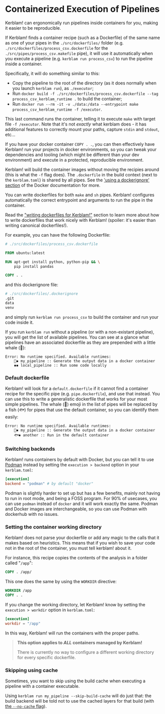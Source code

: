 # Containerized Execution of Pipelines
Kerblam! can ergonomically run pipelines inside containers for you, making it
easier to be reproducible.

If Kerblam! finds a container recipe (such as a Dockerfile) of the same name
as one of your pipes in the `./src/dockerfiles/` folder
(e.g. `./src/dockerfiles/process_csv.dockerfile` for the `./src/pipes/process_csv.makefile` pipe),
it will use it automatically when you execute a pipeline (e.g. `kerblam run process_csv`)
to run the pipeline inside a container.

Specifically, it will do something similar to this:
- Copy the pipeline to the root of the directory (as it does normally when you
  launch `kerblam run`), as `./executor`;
- Run `docker build -f ./src/dockerfiles/process_csv.dockerfile --tag process_csv_kerblam_runtime .` to build the container;
- Run `docker run --rm -it -v ./data:/data --entrypoint make process_csv_kerblam_runtime -f /executor`.

This last command runs the container, telling it to execute `make` with
target file `-f /executor`.
Note that it's not *exactly* what kerblam does - it has additional features
to correctly mount your paths, capture `stdin` and `stdout`, etc...

If you have your docker container `COPY . .`, you can then effectively have
Kerblam! run your projects in docker environments, so you can tweak your
dependencies and tooling (which might be different than your dev environment)
and execute in a protected, reproducible environment.

Kerblam! will build the container images without moving the recipies around
(this is what the `-f` flag does).
The `.dockerfile` in the build context (next to the `kerblam.toml`) is shared
by all pipes.
See the ['using a dockerignore' section](https://docs.docker.com/engine/reference/commandline/build/#use-a-dockerignore-file)
of the Docker documentation for more.
 
You can write dockerfiles for both `make` and `sh` pipes.
Kerblam! configures automatically the correct entrypoint and arguments to run
the pipe in the container.

Read the ["writing dockerfiles for Kerblam!"](dockerfiles.html) section to learn
more about how to write dockerfiles that work nicely with Kerblam! (spoiler: it's
easier than writing canonical dockerfiles!).

For example, you can have the following Dockerfile:
```dockerfile
# ./src/dockerfiles/process_csv.dockerfile

FROM ubuntu:latest

RUN apt-get install python, python-pip && \
    pip install pandas

COPY . .
```
and this dockerignore file:
```dockerfile
# ./src/dockerfiles/.dockerignore
.git
data
venv
```
and simply run `kerblam run process_csv` to build the container and run
your code inside it.

If you run `kerblam run` without a pipeline (or with a non-existant pipeline), you
will get the list of available pipelines.
You can see at a glance what pipelines have an associated dockerfile as they
are prepended with a little whale (🐋):
```
Error: No runtime specified. Available runtimes:
    🐋◾ my_pipeline :: Generate the output data in a docker container
    ◾◾ local_pipeline :: Run some code locally
```

### Default dockerfile
Kerblam! will look for a `default.dockerfile` if it cannot find a container
recipe for the specific pipe (e.g. `pipe.dockerfile`), and use that instead.
You can use this to write a generalistic dockerfile that works for your
most simple pipelines.
The whale (🐋) emoji in the list of pipes will be replaced by a fish (🐟) for
pipes that use the default container, so you can identify them easily:
```
Error: No runtime specified. Available runtimes:
    🐋◾ my_pipeline :: Generate the output data in a docker container
    🐟◾ another :: Run in the default container
```

### Switching backends
Kerblam! runs containers by default with Docker, but you can tell it to use
[Podman](https://podman.io/) instead by setting the `execution > backend`
option in your `kerblam.toml`:
```toml
[execution]
backend = "podman" # by default "docker"
```

Podman is slightly harder to set up but has a few benefits, mainly not having
to run in root mode, and being a FOSS program.
For 90% of usecases, you can use `podman` instead of `docker` and it will 
work exactly the same.
Podman and Docker images are interchangeable, so you can use Podman with
dockerhub with no issues.

### Setting the container working directory
Kerblam! does not parse your dockerfile or add any magic to the calls that it
makes based on heuristics.
This means that if you wish to save your code not in the root of the container,
you must tell kerblam! about it.

For instance, this recipe copies the contents of the analysis in a folder
called "`/app`":
```dockerfile
COPY . /app/
```
This one does the same by using the `WORKDIR` directive:
```dockerfile
WORKDIR /app
COPY . .
```
If you change the working directory, let Kerblam! know by setting the
`execution > workdir` option in `kerblam.toml`:
```toml
[execution]
workdir = "/app"
```
In this way, Kerblam! will run the containers with the proper paths.

> **This option applies to *ALL* containers managed by Kerblam!**
> 
> There is currently no way to configure a different working directory for every
> specific dockerfile.

### Skipping using cache
Sometimes, you want to skip using the build cache when executing a pipeline
with a container executable.

Using `kerblam run my_pipeline --skip-build-cache` will do just that: the
build backend will be told not to use the cached layers for that build (with
[the `--no-cache` flag](https://docs.docker.com/reference/cli/docker/image/build/#options)).
